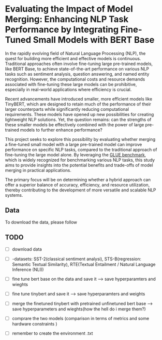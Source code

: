 #  Evaluating the Impact of Model Merging: Enhancing NLP Task Performance by Integrating Fine-Tuned Small Models with BERT Base


In the rapidly evolving field of Natural Language Processing (NLP), the quest for building more efficient and effective models is continuous. Traditional approaches often involve fine-tuning large pre-trained models, like BERT Base, to achieve state-of-the-art performance on various NLP tasks such as sentiment analysis, question answering, and named entity recognition. However, the computational costs and resource demands associated with fine-tuning these large models can be prohibitive, especially in real-world applications where efficiency is crucial.

Recent advancements have introduced smaller, more efficient models like TinyBERT, which are designed to retain much of the performance of their larger counterparts while significantly reducing computational requirements. These models have opened up new possibilities for creating lightweight NLP solutions. Yet, the question remains: can the strengths of these smaller models be effectively combined with the power of large pre-trained models to further enhance performance?

This project seeks to explore this possibility by evaluating whether merging a fine-tuned small model with a large pre-trained model can improve performance on specific NLP tasks, compared to the traditional approach of fine-tuning the large model alone. By leveraging the [GLUE benchmark](https://gluebenchmark.com/), which is widely recognized for benchmarking various NLP tasks, this study aims to provide insights into the potential benefits and trade-offs of model merging in practical applications.

The primary focus will be on determining whether a hybrid approach can offer a superior balance of accuracy, efficiency, and resource utilization, thereby contributing to the development of more versatile and scalable NLP systems.

## Data

To download the data, please follow 


## TODO
- [ ] download data
- [ ] -datasets: SST-2(classical sentiment analysi), STS-B(regression: Semantic Textual Similarity), RTE(Textual Entailment / Natural Language Inference (NLI))
- [ ] fine tune bert base on the data and save it --> save hyperparamters and wieghts
- [ ] fine tune tinybert and save it --> save hyperparamters and weights
- [ ] merge the finetuned tinybert with pretrained unfinetuned bert base --> save hyperparameters and wieghts(how the hell do i merge them?)
- [ ] comprare the two models (comparison in terms of metrics and some hardware constraints )
- [ ] remember to create the environment .txt

